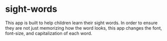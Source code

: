 # sight-words
This app is built to help children learn their sight words.  In order to ensure they are not just memorizing how the word looks, this app changes the font, font-size, and capitalization of each word.

